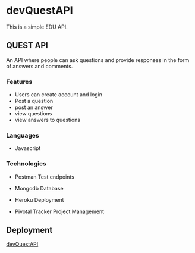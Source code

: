 # devQuestAPI

This is a simple EDU API.

## QUEST API

An API where people can ask questions and provide responses
in the form of answers and comments.

### Features

- Users can create account and login
- Post a question
- post an answer
- view questions
- view answers to questions

### Languages

- Javascript

### Technologies

- Postman 
Test endpoints

- Mongodb
Database

- Heroku
Deployment

- Pivotal Tracker
Project Management

## Deployment
[devQuestAPI](https://devquestapi.herokuapp.com/)
